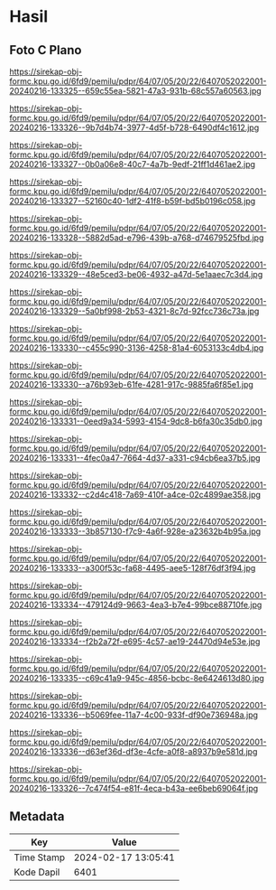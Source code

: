 # Hasil

## Foto C Plano

https://sirekap-obj-formc.kpu.go.id/6fd9/pemilu/pdpr/64/07/05/20/22/6407052022001-20240216-133325--659c55ea-5821-47a3-931b-68c557a60563.jpg

https://sirekap-obj-formc.kpu.go.id/6fd9/pemilu/pdpr/64/07/05/20/22/6407052022001-20240216-133326--9b7d4b74-3977-4d5f-b728-6490df4c1612.jpg

https://sirekap-obj-formc.kpu.go.id/6fd9/pemilu/pdpr/64/07/05/20/22/6407052022001-20240216-133327--0b0a06e8-40c7-4a7b-9edf-21ff1d461ae2.jpg

https://sirekap-obj-formc.kpu.go.id/6fd9/pemilu/pdpr/64/07/05/20/22/6407052022001-20240216-133327--52160c40-1df2-41f8-b59f-bd5b0196c058.jpg

https://sirekap-obj-formc.kpu.go.id/6fd9/pemilu/pdpr/64/07/05/20/22/6407052022001-20240216-133328--5882d5ad-e796-439b-a768-d74679525fbd.jpg

https://sirekap-obj-formc.kpu.go.id/6fd9/pemilu/pdpr/64/07/05/20/22/6407052022001-20240216-133329--48e5ced3-be06-4932-a47d-5e1aaec7c3d4.jpg

https://sirekap-obj-formc.kpu.go.id/6fd9/pemilu/pdpr/64/07/05/20/22/6407052022001-20240216-133329--5a0bf998-2b53-4321-8c7d-92fcc736c73a.jpg

https://sirekap-obj-formc.kpu.go.id/6fd9/pemilu/pdpr/64/07/05/20/22/6407052022001-20240216-133330--c455c990-3136-4258-81a4-6053133c4db4.jpg

https://sirekap-obj-formc.kpu.go.id/6fd9/pemilu/pdpr/64/07/05/20/22/6407052022001-20240216-133330--a76b93eb-61fe-4281-917c-9885fa6f85e1.jpg

https://sirekap-obj-formc.kpu.go.id/6fd9/pemilu/pdpr/64/07/05/20/22/6407052022001-20240216-133331--0eed9a34-5993-4154-9dc8-b6fa30c35db0.jpg

https://sirekap-obj-formc.kpu.go.id/6fd9/pemilu/pdpr/64/07/05/20/22/6407052022001-20240216-133331--4fec0a47-7664-4d37-a331-c94cb6ea37b5.jpg

https://sirekap-obj-formc.kpu.go.id/6fd9/pemilu/pdpr/64/07/05/20/22/6407052022001-20240216-133332--c2d4c418-7a69-410f-a4ce-02c4899ae358.jpg

https://sirekap-obj-formc.kpu.go.id/6fd9/pemilu/pdpr/64/07/05/20/22/6407052022001-20240216-133333--3b857130-f7c9-4a6f-928e-a23632b4b95a.jpg

https://sirekap-obj-formc.kpu.go.id/6fd9/pemilu/pdpr/64/07/05/20/22/6407052022001-20240216-133333--a300f53c-fa68-4495-aee5-128f76df3f94.jpg

https://sirekap-obj-formc.kpu.go.id/6fd9/pemilu/pdpr/64/07/05/20/22/6407052022001-20240216-133334--479124d9-9663-4ea3-b7e4-99bce88710fe.jpg

https://sirekap-obj-formc.kpu.go.id/6fd9/pemilu/pdpr/64/07/05/20/22/6407052022001-20240216-133334--f2b2a72f-e695-4c57-ae19-24470d94e53e.jpg

https://sirekap-obj-formc.kpu.go.id/6fd9/pemilu/pdpr/64/07/05/20/22/6407052022001-20240216-133335--c69c41a9-945c-4856-bcbc-8e6424613d80.jpg

https://sirekap-obj-formc.kpu.go.id/6fd9/pemilu/pdpr/64/07/05/20/22/6407052022001-20240216-133336--b5069fee-11a7-4c00-933f-df90e736948a.jpg

https://sirekap-obj-formc.kpu.go.id/6fd9/pemilu/pdpr/64/07/05/20/22/6407052022001-20240216-133336--d63ef36d-df3e-4cfe-a0f8-a8937b9e581d.jpg

https://sirekap-obj-formc.kpu.go.id/6fd9/pemilu/pdpr/64/07/05/20/22/6407052022001-20240216-133326--7c474f54-e81f-4eca-b43a-ee6beb69064f.jpg


## Metadata

| Key        | Value               |
| ---------- | ------------------- |
| Time Stamp | 2024-02-17 13:05:41 |
| Kode Dapil | 6401                |



